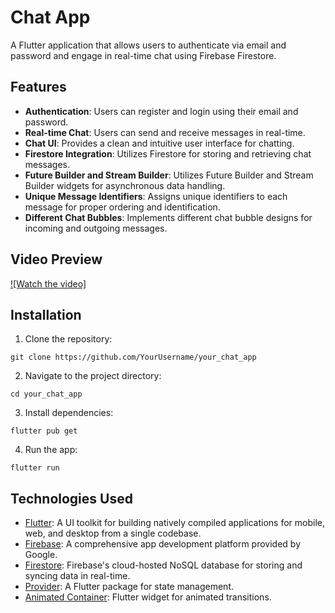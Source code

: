 # Chat App

A Flutter application that allows users to authenticate via email and password and engage in real-time chat using Firebase Firestore.

## Features

- **Authentication**: Users can register and login using their email and password.
- **Real-time Chat**: Users can send and receive messages in real-time.
- **Chat UI**: Provides a clean and intuitive user interface for chatting.
- **Firestore Integration**: Utilizes Firestore for storing and retrieving chat messages.
- **Future Builder and Stream Builder**: Utilizes Future Builder and Stream Builder widgets for asynchronous data handling.
- **Unique Message Identifiers**: Assigns unique identifiers to each message for proper ordering and identification.
- **Different Chat Bubbles**: Implements different chat bubble designs for incoming and outgoing messages.

## Video Preview

[![Watch the video]](https://github.com/AnmarSammour/ChatApp/assets/112755848/53bdf8ea-5443-44a4-ab75-e0a2002095fd)

## Installation

1. Clone the repository:

```
git clone https://github.com/YourUsername/your_chat_app
```

2. Navigate to the project directory:

```
cd your_chat_app
```

3. Install dependencies:

```
flutter pub get
```

4. Run the app:

```
flutter run
```

## Technologies Used

- [Flutter](https://flutter.dev/): A UI toolkit for building natively compiled applications for mobile, web, and desktop from a single codebase.
- [Firebase](https://firebase.google.com/): A comprehensive app development platform provided by Google.
- [Firestore](https://firebase.google.com/docs/firestore): Firebase's cloud-hosted NoSQL database for storing and syncing data in real-time.
- [Provider](https://pub.dev/packages/provider): A Flutter package for state management.
- [Animated Container](https://api.flutter.dev/flutter/widgets/AnimatedContainer-class.html): Flutter widget for animated transitions.
